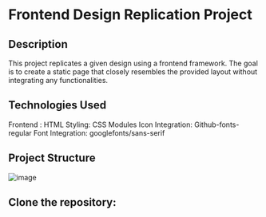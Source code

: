 # Frontend Design Replication Project
## Description
This project replicates a given design using a frontend framework. The goal is to create a static page that closely resembles the provided layout without integrating any functionalities.

## Technologies Used
Frontend : HTML
Styling: CSS Modules
Icon Integration: Github-fonts-regular
Font Integration: googlefonts/sans-serif

## Project Structure
![image](https://github.com/Dharanidharan01/WebCraft-round1/assets/110535314/396df535-57fe-4899-af7a-351ba3e30138)

## Clone the repository:

